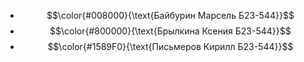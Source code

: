 -   $$\color{#008000}{\text{Байбурин Марсель Б23-544}}$$
-   $$\color{#800000}{\text{Брылкина Ксения Б23-544}}$$
-   $$\color{#1589F0}{\text{Письмеров Кирилл Б23-544}}$$ 
